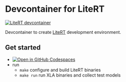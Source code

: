 # Devcontainer for LiteRT

[![LiteRT devcontainer](https://github.com/TheCBaH/devcontainer.LiteRT/actions/workflows/build.yml/badge.svg?branch=main)](https://github.com/TheCBaH/devcontainer.LiteRT/actions/workflows/build.yml)

Devcontainer to create [LiteRT](https://github.com/google-ai-edge/LiteRT) development environment.

## Get started
* [![Open in GitHub Codespaces](https://github.com/codespaces/badge.svg)](https://github.com/codespaces/new?hide_repo_select=true&ref=main&repo=977209083)
* run
  * `make` configure and build LiteRT binaries
  * `make run` run XLA binaries and collect test models
